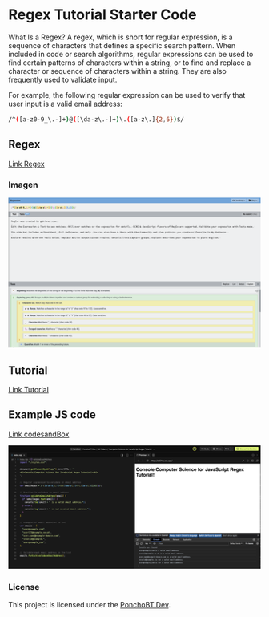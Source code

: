 # Regex Tutorial Starter Code


What Is a Regex?
A regex, which is short for regular expression, is a sequence of characters that defines a specific search pattern. When included in code or search algorithms, regular expressions can be used to find certain patterns of characters within a string, or to find and replace a character or sequence of characters within a string. They are also frequently used to validate input.

For example, the following regular expression can be used to verify that user input is a valid email address:

```bash
/^([a-z0-9_\.-]+)@([\da-z\.-]+)\.([a-z\.]{2,6})$/
```

## Regex

[Link Regex](https://regexr.com/)

### Imagen

![imagen](/images/regex.png)


## Tutorial

[Link Tutorial]([/Develop/gist-template.md](https://gist.github.com/PonchoBT/6d094e7ef81c319afa23a7c43c2ce8d7))


##  Example JS code


[Link codesandBox](https://codesandbox.io/p/sandbox/amazing-dust-zk54xy?layout=%257B%2522sidebarPanel%2522%253A%2522EXPLORER%2522%252C%2522rootPanelGroup%2522%253A%257B%2522direction%2522%253A%2522horizontal%2522%252C%2522contentType%2522%253A%2522UNKNOWN%2522%252C%2522type%2522%253A%2522PANEL_GROUP%2522%252C%2522id%2522%253A%2522ROOT_LAYOUT%2522%252C%2522panels%2522%253A%255B%257B%2522type%2522%253A%2522PANEL_GROUP%2522%252C%2522contentType%2522%253A%2522UNKNOWN%2522%252C%2522direction%2522%253A%2522vertical%2522%252C%2522id%2522%253A%2522clx9mz8al00063b6lzwhz01v0%2522%252C%2522sizes%2522%253A%255B100%252C0%255D%252C%2522panels%2522%253A%255B%257B%2522type%2522%253A%2522PANEL_GROUP%2522%252C%2522contentType%2522%253A%2522EDITOR%2522%252C%2522direction%2522%253A%2522horizontal%2522%252C%2522id%2522%253A%2522EDITOR%2522%252C%2522panels%2522%253A%255B%257B%2522type%2522%253A%2522PANEL%2522%252C%2522contentType%2522%253A%2522EDITOR%2522%252C%2522id%2522%253A%2522clx9mz8al00023b6ln0s7alng%2522%257D%255D%257D%252C%257B%2522type%2522%253A%2522PANEL_GROUP%2522%252C%2522contentType%2522%253A%2522SHELLS%2522%252C%2522direction%2522%253A%2522horizontal%2522%252C%2522id%2522%253A%2522SHELLS%2522%252C%2522panels%2522%253A%255B%257B%2522type%2522%253A%2522PANEL%2522%252C%2522contentType%2522%253A%2522SHELLS%2522%252C%2522id%2522%253A%2522clx9mz8al00033b6liaqrhfmu%2522%257D%255D%252C%2522sizes%2522%253A%255B100%255D%257D%255D%257D%252C%257B%2522type%2522%253A%2522PANEL_GROUP%2522%252C%2522contentType%2522%253A%2522DEVTOOLS%2522%252C%2522direction%2522%253A%2522vertical%2522%252C%2522id%2522%253A%2522DEVTOOLS%2522%252C%2522panels%2522%253A%255B%257B%2522type%2522%253A%2522PANEL%2522%252C%2522contentType%2522%253A%2522DEVTOOLS%2522%252C%2522id%2522%253A%2522clx9mz8al00053b6lkxc7x397%2522%257D%255D%252C%2522sizes%2522%253A%255B100%255D%257D%255D%252C%2522sizes%2522%253A%255B50%252C50%255D%257D%252C%2522tabbedPanels%2522%253A%257B%2522clx9mz8al00023b6ln0s7alng%2522%253A%257B%2522tabs%2522%253A%255B%257B%2522id%2522%253A%2522clx9mz8ak00013b6llav91ck8%2522%252C%2522mode%2522%253A%2522permanent%2522%252C%2522type%2522%253A%2522FILE%2522%252C%2522filepath%2522%253A%2522%252Fsrc%252Findex.html%2522%257D%255D%252C%2522id%2522%253A%2522clx9mz8al00023b6ln0s7alng%2522%252C%2522activeTabId%2522%253A%2522clx9mz8ak00013b6llav91ck8%2522%257D%252C%2522clx9mz8al00053b6lkxc7x397%2522%253A%257B%2522id%2522%253A%2522clx9mz8al00053b6lkxc7x397%2522%252C%2522tabs%2522%253A%255B%257B%2522id%2522%253A%2522clx9mz8al00043b6lx8wf3dpv%2522%252C%2522mode%2522%253A%2522permanent%2522%252C%2522type%2522%253A%2522UNASSIGNED_PORT%2522%252C%2522port%2522%253A0%252C%2522path%2522%253A%2522%252F%2522%257D%255D%252C%2522activeTabId%2522%253A%2522clx9mz8al00043b6lx8wf3dpv%2522%257D%252C%2522clx9mz8al00033b6liaqrhfmu%2522%253A%257B%2522tabs%2522%253A%255B%255D%252C%2522id%2522%253A%2522clx9mz8al00033b6liaqrhfmu%2522%257D%257D%252C%2522showDevtools%2522%253Atrue%252C%2522showShells%2522%253Afalse%252C%2522showSidebar%2522%253Atrue%252C%2522sidebarPanelSize%2522%253A15%257D)


![imagen](/images//code.png)

### License
This project is licensed under the [PonchoBT.Dev](LICENSE).

 
